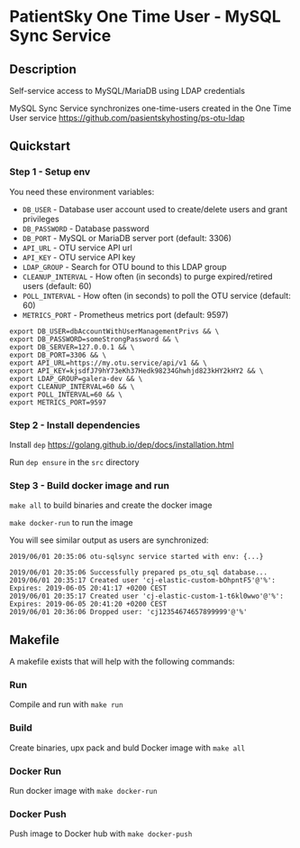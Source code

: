 # PatientSky One Time User - MySQL Sync Service

## Description
Self-service access to MySQL/MariaDB using LDAP credentials

MySQL Sync Service synchronizes one-time-users created in the One Time User service https://github.com/pasientskyhosting/ps-otu-ldap

## Quickstart

### Step 1 - Setup env
You need these environment variables:
- `DB_USER` - Database user account used to create/delete users and grant privileges
- `DB_PASSWORD` - Database password
- `DB_PORT` - MySQL or MariaDB server port (default: 3306)
- `API_URL` - OTU service API url
- `API_KEY` - OTU service API key
- `LDAP_GROUP` - Search for OTU bound to this LDAP group
- `CLEANUP_INTERVAL` - How often (in seconds) to purge expired/retired users (default: 60) 
- `POLL_INTERVAL` - How often (in seconds) to poll the OTU service (default: 60)
- `METRICS_PORT` - Prometheus metrics port (default: 9597)

```
export DB_USER=dbAccountWithUserManagementPrivs && \
export DB_PASSWORD=someStrongPassword && \
export DB_SERVER=127.0.0.1 && \
export DB_PORT=3306 && \
export API_URL=https://my.otu.service/api/v1 && \
export API_KEY=kjsdfJ79hY73eKh37Hedk98234Ghwhjd823kHY2kHY2 && \
export LDAP_GROUP=galera-dev && \
export CLEANUP_INTERVAL=60 && \
export POLL_INTERVAL=60 && \
export METRICS_PORT=9597
```

### Step 2 - Install dependencies

Install `dep` https://golang.github.io/dep/docs/installation.html

Run `dep ensure` in the `src` directory

### Step 3 - Build docker image and run

`make all` to build binaries and create the docker image

`make docker-run` to run the image

You will see similar output as users are synchronized:

```
2019/06/01 20:35:06 otu-sqlsync service started with env: {...}

2019/06/01 20:35:06 Successfully prepared ps_otu_sql database...
2019/06/01 20:35:17 Created user 'cj-elastic-custom-bOhpntF5'@'%': Expires: 2019-06-05 20:41:17 +0200 CEST
2019/06/01 20:35:17 Created user 'cj-elastic-custom-1-t6kl0wwo'@'%': Expires: 2019-06-05 20:41:20 +0200 CEST
2019/06/01 20:36:06 Dropped user: 'cj12354674657899999'@'%'
```

## Makefile
A makefile exists that will help with the following commands:

### Run
Compile and run with `make run`

### Build
Create binaries, upx pack and buld Docker image with `make all`

### Docker Run
Run docker image with `make docker-run`

### Docker Push
Push image to Docker hub with `make docker-push`
